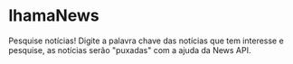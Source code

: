 # lhamaNews
Pesquise notícias! Digite a palavra chave das notícias que tem interesse e pesquise, as notícias serão "puxadas" com a ajuda da News API.

